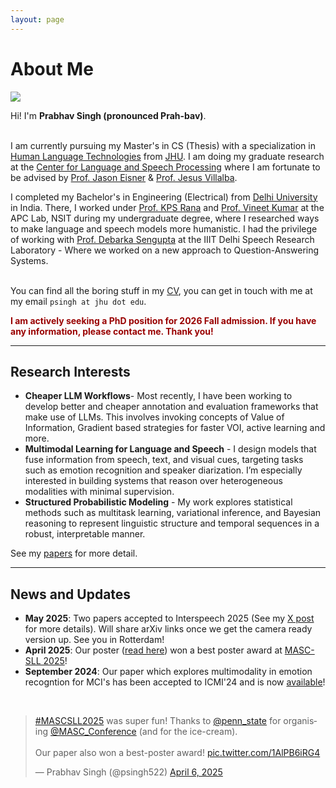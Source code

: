 ```yaml
---
layout: page
---
```


# About Me

<img src="https://Prabhav55221.github.io/profile.png" class="floatpic">

Hi! I'm **Prabhav Singh (pronounced Prah-bav)**.<br><br>

I am currently pursuing my Master's in CS (Thesis) with a specialization in [Human Language Technologies](https://www.clsp.jhu.edu/human-language-technology-masters/) from [JHU](https://engineering.jhu.edu). I am doing my graduate research at the [Center for Language and Speech Processing](https://www.clsp.jhu.edu/) where I am fortunate to be advised by [Prof. Jason Eisner](https://www.cs.jhu.edu/~jason/) & [Prof. Jesus Villalba](https://engineering.jhu.edu/faculty/jesus-villalba/).

I completed my Bachelor's in Engineering (Electrical) from [Delhi University](https://www.du.ac.in) in India. There, I worked under [Prof. KPS Rana](https://sites.google.com/site/kpsrana1/home) and [Prof. Vineet Kumar](http://nsut.ac.in/en/node/554) at the APC Lab, NSIT during my undergraduate degree, where I researched ways to make language and speech models more humanistic. I had the privilege of working with [Prof. Debarka Sengupta](https://www.thesenguptalab.com) at the IIIT Delhi Speech Research Laboratory - Where we worked on a new approach to Question-Answering Systems.<br><br>

You can find all the boring stuff in my [CV](https://Prabhav55221.github.io/file/prabhavsresume.pdf), you can get in touch with me at my email ```psingh at jhu dot edu```. 

**<font color="#990000">I am actively seeking a PhD position for 2026 Fall admission. If you have any information, please contact me. Thank you!</font>**

---

## Research Interests

- **Cheaper LLM Workflows**- Most recently, I have been working to develop better and cheaper annotation and evaluation frameworks that make use of LLMs. This involves invoking concepts of Value of Information, Gradient based strategies for faster VOI, active learning and more.
- **Multimodal Learning for Language and Speech** - I design models that fuse information from speech, text, and visual cues, targeting tasks such as emotion recognition and speaker diarization. I’m especially interested in building systems that reason over heterogeneous modalities with minimal supervision.
- **Structured Probabilistic Modeling** - My work explores statistical methods such as multitask learning, variational inference, and Bayesian reasoning to represent linguistic structure and temporal sequences in a robust, interpretable manner.

See my [papers](https://Prabhav55221.github.io/publications) for more detail.

---

## News and Updates

- **May 2025**: Two papers accepted to Interspeech 2025 (See my [X post](https://x.com/psingh522/status/1925354318988751117) for more details). Will share arXiv links once we get the camera ready version up. See you in Rotterdam!
- **April 2025**: Our poster ([read here](https://Prabhav55221.github.io/file/MASCSLL-FINAL.pdf)) won a best poster award at [MASC-SLL 2025](https://www.mascsll.org/program/#:~:text=Active%20Learning%20and%20Feature%2DAcquisition%20with%20LLMs%20and%20Humans%20(Prabhav%20Singh%2C%20Haojun%20Shi%2C%20Jason%20Eisner))!
- **September 2024**: Our paper which explores multimodality in emotion recogntion for MCI's has been accepted to ICMI'24 and is now [available](https://dl.acm.org/doi/10.1145/3678957.3689332)!

<br>

<blockquote class="twitter-tweet"><p lang="en" dir="ltr"><a href="https://twitter.com/hashtag/MASCSLL2025?src=hash&amp;ref_src=twsrc%5Etfw">#MASCSLL2025</a> was super fun! Thanks to <a href="https://twitter.com/penn_state?ref_src=twsrc%5Etfw">@penn_state</a> for organising <a href="https://twitter.com/MASC_Conference?ref_src=twsrc%5Etfw">@MASC_Conference</a> (and for the ice-cream). <br><br>Our paper also won a best-poster award! <a href="https://t.co/1AlPB6iRG4">pic.twitter.com/1AlPB6iRG4</a></p>&mdash; Prabhav Singh (@psingh522) <a href="https://twitter.com/psingh522/status/1908705799276277926?ref_src=twsrc%5Etfw">April 6, 2025</a></blockquote> <script async src="https://platform.twitter.com/widgets.js" charset="utf-8"></script>

